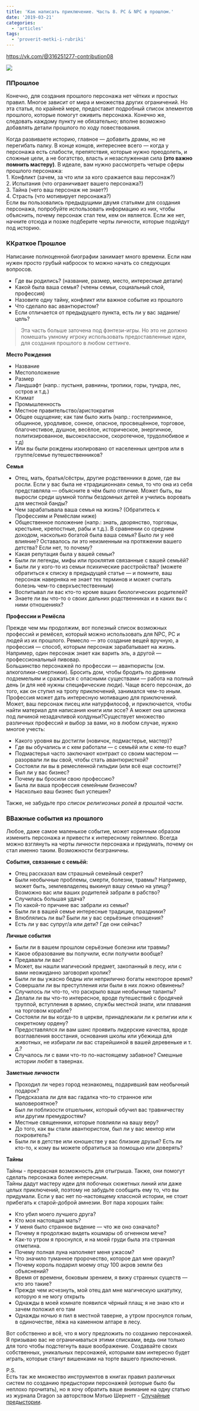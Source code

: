 ```yaml
---
title: 'Как написать приключение. Часть 8. PC & NPC в прошлом.'
date: '2019-03-21'
categories:
  - 'articles'
tags:
  - 'proverit-metki-i-rubriki'
---
```


https://vk.com/@316251277-contribution08

![](https://pp.userapi.com/c852016/v852016268/a47fe/JMfVDwlIDGM.jpg)

### ППрошлое

Конечно, для создания прошлого персонажа нет чётких и простых правил. Многое зависит от мира и множества других ограничений. Но эта статья, по крайней мере, предоставит подробный список элементов прошлого, которые помогут оживить персонажа. Конечно же, следовать каждому пункту не обязательно; вполне возможно добавлять детали прошлого по ходу повествования.

Когда развиваете историю, главное — добавить драмы, но не перегибать палку. В конце концов, интереснее всего — когда у персонажа есть слабости, препятствия, которые нужно преодолеть, и сложные цели, а не богатство, власть и незаслуженная сила **(это важно помнить мастеру)**. В идеале, вам нужно рассмотреть четыре сферы прошлого персонажа:   
1\. Конфликт (зачем, за что или за кого сражается ваш персонаж?)   
2\. Испытания (что ограничивает вашего персонажа?)   
3\. Тайна (чего ваш персонаж не знает?)   
4\. Страсть (что мотивирует персонажа?)  
Если вы пользовались предыдущими двумя статьями для создания персонажа, попробуйте использовать информацию из них, чтобы объяснить, почему персонаж стал тем, кем он является. Если же нет, начните отсюда и позже подберите черты личности, которые подойдут под историю.

### ККраткое Прошлое

Написание полноценной биографии занимает много времени. Если нам нужен просто грубый набросок то можно начать со следующих вопросов.

- Где вы родились? (название, размер, место, интересные детали)
- Какой была ваша семья? (члены семьи, социальный слой, профессия)
- Назовите одну тайну, конфликт или важное событие из прошлого
- Что сделало вас авантюристом?
- Если отличается от предыдущего пункта, есть ли у вас задание/цель?

> Эта часть больше заточена под фэнтези-игры. Но это не должно помешать умному игроку использовать предоставленные идеи, для создания прошлого в любом сеттинге.

**Место Рождения**

- Название
- Местоположение
- Размер
- Ландшафт (напр.: пустыня, равнины, тропики, горы, тундра, лес, остров и т.д.)
- Климат
- Промышленность
- Местное правительство/аристократия
- Общее ощущение; как там было жить (напр.: гостеприимное, общинное, уродливое, сонное, опасное, просвещённое, торговое, благочестивое, душное, весёлое, историческое, энергичное, политизированное, высококлассное, скоротечное, трудолюбивое и т.д)
- Или вы были рождены изолировано от населенных центров или в группе/семье путешественников?

**Семья**

- Отец, мать, братья/сёстры, другие родственники в доме, где вы росли. Если у вас была не «традиционная» семья, то что она из себя представляла — объясните в чём было отличие. Может быть, вы выросли среди шумной толпы бездомных детей и учились воровать для местной банды?
- Чем зарабатывала ваша семья на жизнь? (Обратитесь к Профессиям и Ремёслам ниже)
- Общественное положение (напр.: знать, дворянство, торговцы, крестьяне, крепостные, рабы и т.д.). В сравнении со средним доходом, насколько богатой была ваша семья? Было ли у неё влияние? Оставалось ли это неизменным на протяжении вашего детства? Если нет, то почему?
- Какая репутация была у вашей семьи?
- Были ли легенды, мифы или проклятия связанные с вашей семьёй?
- Были ли у кого-то из семьи психические расстройства? (можете обратиться к списку в предыдущей статье — и помните, ваш персонаж наверняка не знает тех терминов и может считать болезнь чем-то сверхъестественным)
- Воспитывал ли вас кто-то кроме ваших биологических родителей?
- Знаете ли вы что-то о своих дальних родственниках и в каких вы с ними отношениях?

**Профессии и Ремёсла**

Прежде чем мы продолжим, вот полезный список возможных профессий и ремёсел, который можно использовать для NPC, PC и людей из их прошлого. Ремесло — это создание вещей вручную, а профессия — способ, которым персонаж зарабатывает на жизнь. Например, один персонаж знает как варить эль, а другой — профессиональный пивовар.  
Большинство персонажей по профессии — авантюристы (см. алкоголики-смертники). Бросить дом, чтобы бродить по древним подземельям и сражаться с опасными существами — работа на полный день (и для неё нужны специфические люди). Чаще всего персонаж, до того, как он ступил на тропу приключений, занимался чем-то иным. Профессия может дать интересную мотивацию для приключений. Может, ваш персонаж писец или натурфилософ, и приключается, чтобы найти материал для написания книги или эссе? А может она шпионка под личиной незадачливой колдуньи?Существует множество различных профессий и выбор за вами, но в любом случае, нужно многое учесть:

- Какого уровня вы достигли (новичок, подмастерье, мастер)?
- Где вы обучались и с кем работали — с семьёй или с кем-то еще?
- Подмастерья часто заключают контракт со своим мастером — разорвали ли вы свой, чтобы стать авантюристкой?
- Состояли ли вы в ремесленной гильдии (или всё еще состоите)?
- Был ли у вас бизнес?
- Почему вы бросили свою профессию?
- Была ли ваша профессия семейным бизнесом?
- Насколько ваш бизнес был успешен?

Также, не забудьте про *список религиозных ролей в прошлой части*.

### ВВажные события из прошлого

Любое, даже самое маленькое событие, может коренным образом изменить персонажа и привести к интересному геймплею. Всегда можно взглянуть на черты личности персонажа и придумать, почему он стал именно таким. Возможности безграничны.

**События, связанные с семьёй:**

- Отец рассказал вам страшный семейный секрет?
- Были необычные проблемы, смерти, болезни, травмы? Например, может быть, землевладелец выкинул вашу семью на улицу? Возможно вас или ваших родителей забрали в рабство?
- Случилась большая удача?
- По какой-то причине вас забрали из семьи?
- Были ли в вашей семье интересные традиции, праздники?
- Влюблялись ли вы? Были ли у вас серьёзные отношения?
- Есть ли у вас супруг/а или дети? Где они сейчас?

**Личные события**

- Были ли в вашем прошлом серьёзные болезни или травмы?
- Какое образование вы получили, если получили вообще?
- Предавали ли вас?
- Может, вы нашли магический предмет, закопанный в лесу, или с вами неожиданно заговорил кролик?
- Были ли вы ужасно бедны или неприлично богаты некоторое время?
- Совершали ли вы преступления или были в них ложно обвинены?
- Случилось ли что-то, что раскрыло ваши необычные таланты?
- Делали ли вы что-то интересное, вроде путешествий с бродячей труппой, вступления в армию, службы местной знати, или плавания на торговом корабле?
- Состояли ли вы когда-то в церкви, принадлежали ли к религии или к секретному ордену?
- Предоставлялся ли вам шанс проявить лидерские качества, вроде возглавления восстания, основания школы или убежища для животных, не избирали ли вас старейшиной в вашей деревеньке и т. д.?
- Случалось ли с вами что-то по-настоящему забавное? Смешные истории любят в тавернах.

**Заметные личности**

- Проходил ли через город незнакомец, подаривший вам необычный подарок?
- Предсказала ли для вас гадалка что-то странное или маловероятное?
- Был ли поблизости отшельник, который обучил вас травничеству или другим премудростям?
- Местные священники, которые повлияли на вашу веру?
- До того, как вы стали авантюристом, был ли у вас ментор или покровитель?
- Были ли в детстве или юношестве у вас близкие друзья? Есть ли кто-то, к кому вы можете обратиться за помощью или доверять?

**Тайны**

Тайны - прекрасная возможность для отыгрыша. Также, они помогут сделать персонажа более интересным.   
Тайны дадут мастеру идеи для побочных сюжетных линий или даже целых приключений, поэтому не забудьте сообщить ему то, что вы придумали. Если у вас нет по-настоящему классной истории, не стоит прибегать к старой-доброй амнезии. Вот пара хороших тайн:

- Кто убил моего лучшего друга?
- Кто моя настоящая мать?
- У меня было странное видение — что же оно означало?
- Почему я продолжаю видеть кошмары об огненном мече?
- Как-то утром я проснулся, и на моей груди была эта странная отметина.
- Почему полная луна наполняет меня ужасом?
- Что значило туманное пророчество, которое дал мне оракул?
- Почему король подарил моему отцу 100 акров земли без объяснений?
- Время от времени, боковым зрением, я вижу странных существ — кто это такие?
- Прежде чем исчезнуть, мой отец дал мне магическую шкатулку, которую я не могу открыть
- Однажды в моей комнате появился чёрный плащ; я не знаю кто и зачем положил его там
- Однажды ночью я пил в местной таверне, а утром проснулся голым, в одиночестве, лёжа на каменном алтаре в лесу.

Вот собственно и всё, что я могу предложить по созданию персонажей. Я призываю вас не ограничиваться этими списками, ведь они только для того чтобы подстегнуть ваше воображение. Создавайте своих собственных, уникальных персонажей, которыми вам интересно будет играть, которые станут вишенками на торте вашего приключения.

P.S.  
Есть так же множество инструментов в книгах правил различных систем​ по созданию предыстории персонажей (которые было бы неплохо прочитать), но я хочу обратить ваше внимание на одну статью из журнала Dragon за авторством Мэтью Шернетт - [Случайные предыстории](https://vk.com/doc216618395_446201688).
